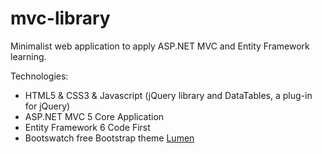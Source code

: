 # mvc-library

Minimalist web application to apply ASP.NET MVC and Entity Framework learning.

Technologies:
- HTML5 & CSS3 & Javascript (jQuery library and DataTables, a plug-in for jQuery)
- ASP.NET MVC 5 Core Application
- Entity Framework 6 Code First
- Bootswatch free Bootstrap theme [Lumen](https://bootswatch.com/lumen/)
